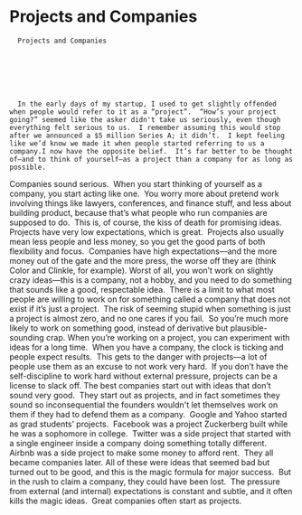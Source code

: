 # Projects and Companies


    
  
    

    
      Projects and Companies

      
    
  

  
    
      In the early days of my startup, I used to get slightly offended when people would refer to it as a “project”.  “How’s your project going?” seemed like the asker didn't take us seriously, even though everything felt serious to us.  I remember assuming this would stop after we announced a $5 million Series A; it didn’t.  I kept feeling like we’d know we made it when people started referring to us a company.I now have the opposite belief.  It’s far better to be thought of—and to think of yourself—as a project than a company for as long as possible.
Companies sound serious.  When you start thinking of yourself as a company, you start acting like one.  You worry more about pretend work involving things like lawyers, conferences, and finance stuff, and less about building product, because that’s what people who run companies are supposed to do.  This is, of course, the kiss of death for promising ideas.
Projects have very low expectations, which is great.  Projects also usually mean less people and less money, so you get the good parts of both flexibility and focus.  Companies have high expectations—and the more money out of the gate and the more press, the worse off they are (think Color and Clinkle, for example).
Worst of all, you won’t work on slightly crazy ideas—this is a company, not a hobby, and you need to do something that sounds like a good, respectable idea.  There is a limit to what most people are willing to work on for something called a company that does not exist if it’s just a project.  The risk of seeming stupid when something is just a project is almost zero, and no one cares if you fail.  So you’re much more likely to work on something good, instead of derivative but plausible-sounding crap.
When you’re working on a project, you can experiment with ideas for a long time.  When you have a company, the clock is ticking and people expect results.  This gets to the danger with projects—a lot of people use them as an excuse to not work very hard.  If you don’t have the self-discipline to work hard without external pressure, projects can be a license to slack off.
The best companies start out with ideas that don’t sound very good.  They start out as projects, and in fact sometimes they sound so inconsequential the founders wouldn't let themselves work on them if they had to defend them as a company.  Google and Yahoo started as grad students’ projects.  Facebook was a project Zuckerberg built while he was a sophomore in college.  Twitter was a side project that started with a single engineer inside a company doing something totally different.  Airbnb was a side project to make some money to afford rent.  They all became companies later.
All of these were ideas that seemed bad but turned out to be good, and this is the magic formula for major success.  But in the rush to claim a company, they could have been lost.  The pressure  from external (and internal) expectations is constant and subtle, and it often kills the magic ideas.  Great companies often start as projects.
    
  


  

